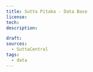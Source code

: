 ```yaml
---
title: Sutta Pitaka - Data Base
license: 
tech: 
description: 

draft: 
sources:
  - SuttaCentral
tags:
  - data
---
```


